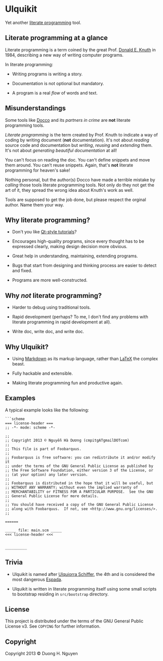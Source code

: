 # Ulquikit

Yet another
[literate programming](http://en.wikipedia.org/wiki/Literate_programming)
tool.

## Literate programming at a glance

Literate programming is a term coined by the great
Prof. [Donald E. Knuth](http://en.wikipedia.org/wiki/Donald_Knuth) in 1984,
describing a new way of writing computer programs.

In literate programming:

* Writing programs is writing a story.

* Documentation is not optional but mandatory.

* A program is a real *flow* of words and text.

## Misunderstandings

Some tools like [Docco](http://jashkenas.github.io/docco/) and its *partners
in crime* are **not** literate programming tools.

*Literate programming* is the term created by Prof. Knuth to indicate a way of
coding by writing document (**not** documentation).  It's not about *reading*
source code and documentation but *writing*, *reusing* and *extending* them.
It's not about *generating beautiful documentation* at all!

You can't focus on reading the doc.  You can't define snippets and move them
around.  You can't reuse snippets.  Again, that's **not** literate
programming for heaven's sake!

Nothing personal, but the author(s) Docco have made a terrible mistake by
*calling* those tools literate programming tools.  Not only do they not get
the art of it, they spread the wrong idea about Knuth's work as well.

Tools are supposed to get the job done, but please respect the orginal author.
Name them your way.

## Why literate programming?

* Don't you like
  [Qt-style tutorials](http://qt-project.org/doc/qt-5.0/qtdoc/qtexamplesandtutorials.html)?

* Encourages high-quality programs, since every thought has to be expressed
  clearly, making design decision more obvious.

* Great help in understanding, maintaining, extending programs.

* Bugs that start from designing and thinking process are easier to detect and
  fixed.

* Programs are more well-constructed.

## Why *not* literate programming?

* Harder to debug using traditional tools.

* Rapid development (perhaps?  To me, I don't find any problems with literate
  programming in rapid development at all).

* Write doc, write doc, and write doc.

## Why Ulquikit?

* Using [Markdown](http://en.wikipedia.org/wiki/Markdown) as its markup
  language, rather than [LaTeX](http://en.wikipedia.org/wiki/LaTeX) the
  complex beast.

* Fully hackable and extensible.

* Making literate programming fun and productive again.

## Examples

A typical example looks like the following:

    ```scheme
    === license-header ===
    ;; -*- mode: scheme -*-

    ;;
    ;; Copyright 2013 © Nguyễn Hà Dương (cmpitgATgmailDOTcom)
    ;;
    ;; This file is part of Foobarquus.
    ;;
    ;; Foobarquus is free software: you can redistribute it and/or modify it
    ;; under the terms of the GNU General Public License as published by
    ;; the Free Software Foundation, either version 3 of the License, or
    ;; (at your option) any later version.
    ;;
    ;; Foobarquus is distributed in the hope that it will be useful, but
    ;; WITHOUT ANY WARRANTY; without even the implied warranty of
    ;; MERCHANTABILITY or FITNESS FOR A PARTICULAR PURPOSE.  See the GNU
    ;; General Public License for more details.
    ;;
    ;; You should have received a copy of the GNU General Public License
    ;; along with Foobarquus.  If not, see <http://www.gnu.org/licenses/>.
    ;;

    ======

    _____ file: main.scm _____
    <<< license-header <<<


    __________

## Trivia

* Ulquikit is named after
  [Ulquiorra Schiffer](http://en.wikipedia.org/wiki/Ulquiorra#Ulquiorra_Schiffer),
  the 4th and is considered the most dangerous
  [Espada](http://en.wikipedia.org/wiki/Ulquiorra#Espada).

* Ulquikit is written in literate programming itself using some small scripts
  to bootstrap residing in `src/bootstrap` directory.

## License

This project is distributed under the terms of the GNU General Public
License v3.  See `COPYING` for further information.

## Copyright

Copyright 2013 © Duong H. Nguyen <cmpitg AT gmailDOTcom>
